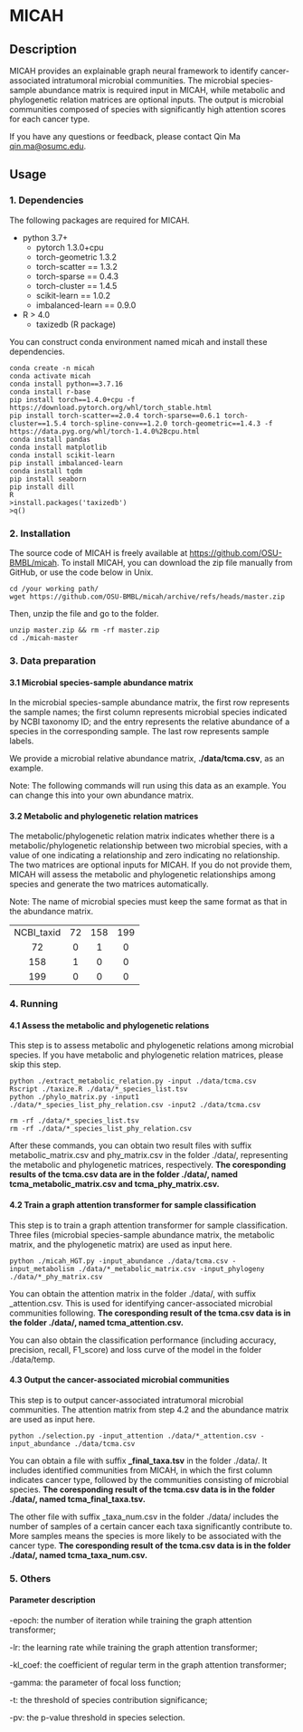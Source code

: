 # MICAH



## Description ##

MICAH provides an explainable graph neural framework to identify cancer-associated intratumoral microbial communities. The microbial species-sample abundance matrix is required input in MICAH, while metabolic and phylogenetic relation matrices are optional inputs. The output is microbial communities composed of species with significantly high attention scores for each cancer type. 

If you have any questions or feedback, please contact Qin Ma qin.ma@osumc.edu.

## Usage ##

### 1. Dependencies 

The following packages are required for MICAH.

 - python 3.7+
 	- pytorch 1.3.0+cpu
 	- torch-geometric 1.3.2
 	- torch-scatter == 1.3.2
 	- torch-sparse == 0.4.3
 	- torch-cluster  == 1.4.5
 	- scikit-learn == 1.0.2     
 	- imbalanced-learn == 0.9.0
 - R > 4.0
 	- taxizedb (R package)

You can construct conda environment named micah and install these dependencies. 

	conda create -n micah
	conda activate micah
	conda install python==3.7.16
	conda install r-base
	pip install torch==1.4.0+cpu -f https://download.pytorch.org/whl/torch_stable.html
	pip install torch-scatter==2.0.4 torch-sparse==0.6.1 torch-cluster==1.5.4 torch-spline-conv==1.2.0 torch-geometric==1.4.3 -f https://data.pyg.org/whl/torch-1.4.0%2Bcpu.html
	conda install pandas
	conda install matplotlib
	conda install scikit-learn
	pip install imbalanced-learn
	conda install tqdm
	pip install seaborn
	pip install dill
	R
	>install.packages('taxizedb')
	>q()


### 2. Installation
The source code of MICAH is freely available at https://github.com/OSU-BMBL/micah. To install MICAH, you can download the zip file manually from GitHub, or use the code below in Unix.
   	 
	cd /your working path/ 
	wget https://github.com/OSU-BMBL/micah/archive/refs/heads/master.zip


Then, unzip the file and go to the folder.

	unzip master.zip && rm -rf master.zip
	cd ./micah-master


### 3. Data preparation

#### 3.1 Microbial species-sample abundance matrix

In the microbial species-sample abundance matrix, the first row represents the sample names; the first column represents microbial species indicated by NCBI taxonomy ID; and the entry represents the relative abundance of a species in the corresponding sample. The last row represents sample labels. 

We provide a microbial relative abundance matrix, **./data/tcma.csv**, as an example. 

Note: The following commands will run using this data as an example. You can change this into your own abundance matrix.

 
#### 3.2 Metabolic and phylogenetic relation matrices

The metabolic/phylogenetic relation matrix indicates whether there is a metabolic/phylogenetic relationship between two microbial species, with a value of one indicating a relationship and zero indicating no relationship. The two matrices are optional inputs for MICAH. If you do not provide them, MICAH will assess the metabolic and phylogenetic relationships among species and generate the two matrices automatically. 

Note: The name of microbial species must keep the same format as that in the abundance matrix.

<table>
	<tbody>
       <tr>
           <td>NCBI_taxid</td>
           <td>72</td>
           <td>158</td>
		   <td>199</td>
        </tr>
        <tr>
            <td align="center">72</td>
            <td align="center">0</td>
            <td align="center">1</td>
			<td align="center">0</td>
        </tr>
       <tr>
           <td align="center">158</th>
           <td align="center">1</th>
           <td align="center">0</th>
		   <td align="center">0</th>
        </tr>
       <tr>
           <td align="center">199</th>
           <td align="center">0</th>
           <td align="center">0</th>
		   <td align="center">0</th>
        </tr>
	<tbody>
 </table>


### 4. Running

#### 4.1 Assess the metabolic and phylogenetic relations
This step is to assess metabolic and phylogenetic relations among microbial species. If you have metabolic and phylogenetic relation matrices, please skip this step. 


	python ./extract_metabolic_relation.py -input ./data/tcma.csv
	Rscript ./taxize.R ./data/*_species_list.tsv
	python ./phylo_matrix.py -input1 ./data/*_species_list_phy_relation.csv -input2 ./data/tcma.csv

	rm -rf ./data/*_species_list.tsv
	rm -rf ./data/*_species_list_phy_relation.csv


After these commands, you can obtain two result files with suffix metabolic\_matrix.csv and phy\_matrix.csv in the folder ./data/, representing the metabolic and phylogenetic matrices, respectively. **The coresponding results of the tcma.csv data are in the folder ./data/, named tcma\_metabolic\_matrix.csv and tcma\_phy\_matrix.csv.**


#### 4.2 Train a graph attention transformer for sample classification

This step is to train a graph attention transformer for sample classification. Three files (microbial species-sample abundance matrix, the metabolic matrix, and the phylogenetic matrix) are used as input here. 


	python ./micah_HGT.py -input_abundance ./data/tcma.csv -input_metabolism ./data/*_metabolic_matrix.csv -input_phylogeny ./data/*_phy_matrix.csv 

You can obtain the attention matrix in the folder ./data/, with suffix \_attention.csv. This is used for identifying cancer-associated microbial communities following. **The coresponding result of the tcma.csv data is in the folder ./data/, named tcma\_attention.csv.**

You can also obtain the classification performance (including accuracy, precision, recall, F1_score) and loss curve of the model in the folder ./data/temp.
  
#### 4.3 Output the cancer-associated microbial communities

This step is to output cancer-associated intratumoral microbial communities. The attention matrix from step 4.2 and the abundance matrix are used as input here. 

 
	python ./selection.py -input_attention ./data/*_attention.csv -input_abundance ./data/tcma.csv 

You can obtain a file with suffix **\_final\_taxa.tsv** in the folder ./data/. It includes identified communities from MICAH, in which the first column indicates cancer type, followed by the communities consisting of microbial species. **The coresponding result of the tcma.csv data is in the folder ./data/, named tcma\_final\_taxa.tsv.**

The other file with suffix \_taxa\_num.csv in the folder ./data/ includes the number of samples of a certain cancer each taxa significantly contribute to. More samples means the species is more likely to be associated with the cancer type. **The coresponding result of the tcma.csv data is in the folder ./data/, named tcma\_taxa\_num.csv.**
   
### 5. Others

#### Parameter description


-epoch: the number of iteration while training the graph attention transformer;

-lr: the learning rate while training the graph attention transformer;

-kl_coef: the coefficient of regular term in the graph attention transformer;

-gamma: the parameter of focal loss function;

-t: the threshold of species contribution significance;

-pv: the p-value threshold in species selection. 

